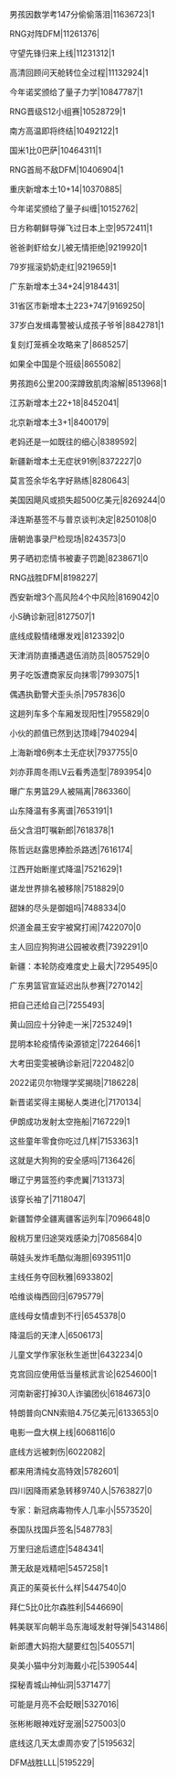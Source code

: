 男孩因数学考147分偷偷落泪|11636723|1

RNG对阵DFM|11261376|

守望先锋归来上线|11231312|1

高清回顾问天舱转位全过程|11132924|1

今年诺奖颁给了量子力学|10847787|1

RNG晋级S12小组赛|10528729|1

南方高温即将终结|10492122|1

国米1比0巴萨|10464311|1

RNG首局不敌DFM|10406904|1

重庆新增本土10+14|10370885|

今年诺奖颁给了量子纠缠|10152762|

日方称朝鲜导弹飞过日本上空|9572411|1

爸爸剥虾给女儿被无情拒绝|9219920|1

79岁摇滚奶奶走红|9219659|1

广东新增本土34+24|9184431|

31省区市新增本土223+747|9169250|

37岁白发缉毒警被认成孩子爷爷|8842781|1

复刻灯笼裤全攻略来了|8685257|

如果全中国是个班级|8655082|

男孩跑6公里200深蹲致肌肉溶解|8513968|1

江苏新增本土22+18|8452041|

北京新增本土3+1|8400179|

老妈还是一如既往的细心|8389592|

新疆新增本土无症状91例|8372227|0

莫言签余华名字好熟练|8280643|

美国因飓风或损失超500亿美元|8269244|0

泽连斯基签不与普京谈判决定|8250108|0

唐朝诡事录尸检现场|8243573|0

男子晒初恋情书被妻子罚跪|8238671|0

RNG战胜DFM|8198227|

西安新增3个高风险4个中风险|8169042|0

小S确诊新冠|8127507|1

底线成毅情绪爆发戏|8123392|0

天津消防直播遇退伍消防员|8057529|0

男子吃饭遭商家反向抹零|7993075|1

偶遇执勤警犬歪头杀|7957836|0

这趟列车多个车厢发现阳性|7955829|0

小伙的颜值已然到达顶峰|7940294|

上海新增6例本土无症状|7937755|0

刘亦菲周冬雨LV云看秀造型|7893954|0

曝广东男篮29人被隔离|7863360|

山东降温有多离谱|7653191|1

岳父含泪叮嘱新郎|7618378|1

陈哲远赵露思捧脸杀路透|7616174|

江西开始断崖式降温|7521629|1

谌龙世界排名被移除|7518829|0

甜妹的尽头是御姐吗|7488334|0

炽道金晨王安宇被窝打闹|7422070|0

主人回应狗狗进公园被收费|7392291|0

新疆：本轮防疫难度史上最大|7295495|0

广东男篮官宣延迟出队参赛|7270142|

把自己还给自己|7255493|

黄山回应十分钟走一米|7253249|1

昆明本轮疫情传染源锁定|7226466|1

大考田雯雯被确诊新冠|7220482|0

2022诺贝尔物理学奖揭晓|7186228|

新晋诺奖得主揭秘人类进化|7170134|

伊朗成功发射太空拖船|7167229|1

这些童年零食你吃过几样|7153363|1

这就是大狗狗的安全感吗|7136426|

曝辽宁男篮签约李虎翼|7131373|

该穿长袖了|7118047|

新疆暂停全疆离疆客运列车|7096648|0

殷桃万里归途哭戏感染力|7085684|0

萌娃头发炸毛酷似海胆|6939511|0

主线任务夺回秋雅|6933802|

哈维谈梅西回归|6795779|

底线母女情虐到不行|6545378|0

降温后的天津人|6506173|

儿童文学作家张秋生逝世|6432234|0

克宫回应使用低当量核武言论|6254600|1

河南新密打掉30人诈骗团伙|6184673|0

特朗普向CNN索赔4.75亿美元|6133653|0

电影一盘大棋上线|6068116|0

底线方远被刺伤|6022082|

都来用清纯女高特效|5782601|

四川因降雨紧急转移9740人|5763827|0

专家：新冠病毒物传人几率小|5573520|

泰国队找国乒签名|5487783|

万里归途后遗症|5484341|

萧无敌是戏精吧|5457258|1

真正的茱萸长什么样|5447540|0

拜仁5比0比尔森胜利|5446690|

韩美联军向朝半岛东海域发射导弹|5431486|

新郎遭大妈抱大腿要红包|5405571|

臭美小猫中分刘海戴小花|5390544|

探秘青城山神仙洞|5371477|

可能是月亮不会眨眼|5327016|

张彬彬眼神戏好宠溺|5275003|0

底线这几天太虐周亦安了|5195632|

DFM战胜LLL|5195229|

